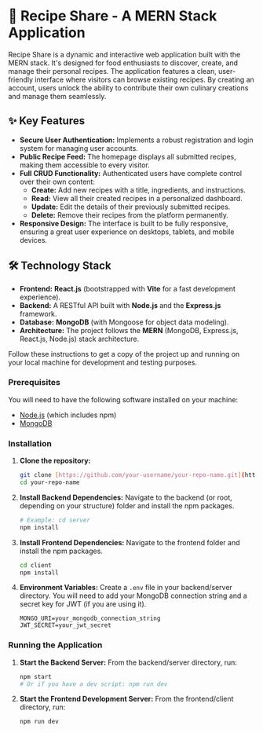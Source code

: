# 🍳 Recipe Share - A MERN Stack Application

Recipe Share is a dynamic and interactive web application built with the MERN stack. It's designed for food enthusiasts to discover, create, and manage their personal recipes. The application features a clean, user-friendly interface where visitors can browse existing recipes. By creating an account, users unlock the ability to contribute their own culinary creations and manage them seamlessly.

## ✨ Key Features

-   **Secure User Authentication:** Implements a robust registration and login system for managing user accounts.
-   **Public Recipe Feed:** The homepage displays all submitted recipes, making them accessible to every visitor.
-   **Full CRUD Functionality:** Authenticated users have complete control over their own content:
    -   **Create:** Add new recipes with a title, ingredients, and instructions.
    -   **Read:** View all their created recipes in a personalized dashboard.
    -   **Update:** Edit the details of their previously submitted recipes.
    -   **Delete:** Remove their recipes from the platform permanently.
-   **Responsive Design:** The interface is built to be fully responsive, ensuring a great user experience on desktops, tablets, and mobile devices.

## 🛠️ Technology Stack

-   **Frontend:** **React.js** (bootstrapped with **Vite** for a fast development experience).
-   **Backend:** A RESTful API built with **Node.js** and the **Express.js** framework.
-   **Database:** **MongoDB** (with Mongoose for object data modeling).
-   **Architecture:** The project follows the **MERN** (MongoDB, Express.js, React.js, Node.js) stack architecture.

<!-- ## 🚀 Getting Started -->

Follow these instructions to get a copy of the project up and running on your local machine for development and testing purposes.

### Prerequisites

You will need to have the following software installed on your machine:

-   [Node.js](https://nodejs.org/en/) (which includes npm)
-   [MongoDB](https://www.mongodb.com/try/download/community)

 ### Installation

1.  **Clone the repository:**
    ```bash
    git clone [https://github.com/your-username/your-repo-name.git](https://github.com/your-username/your-repo-name.git)
    cd your-repo-name
    ```

2.  **Install Backend Dependencies:**
    Navigate to the backend (or root, depending on your structure) folder and install the npm packages.
    ```bash
    # Example: cd server
    npm install
    ```

3.  **Install Frontend Dependencies:**
    Navigate to the frontend folder and install the npm packages.
    ```bash
    cd client
    npm install
    ```

4.  **Environment Variables:**
    Create a `.env` file in your backend/server directory. You will need to add your MongoDB connection string and a secret key for JWT (if you are using it).
    ```
    MONGO_URI=your_mongodb_connection_string
    JWT_SECRET=your_jwt_secret
    ```

### Running the Application

1.  **Start the Backend Server:**
    From the backend/server directory, run:
    ```bash
    npm start
    # Or if you have a dev script: npm run dev
    ```

2.  **Start the Frontend Development Server:**
    From the frontend/client directory, run:
    ```bash
    npm run dev
    ```

